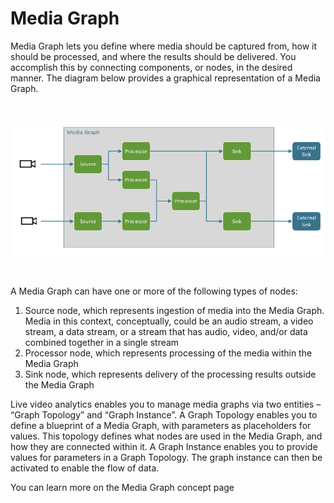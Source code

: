# Media Graph

Media Graph lets you define where media should be captured from, how it should be processed, and where the results should be delivered. You accomplish this by connecting components, or nodes, in the desired manner. The diagram below provides a graphical representation of a Media Graph. 

<br />
<p align="center">
  <img src="./images/media-graph.png" title="Media Graph"/>
</p>
<br />

A Media Graph can have one or more of the following types of nodes:
1.	Source node, which represents ingestion of media into the Media Graph. Media in this context, conceptually, could be an audio stream, a video stream, a data stream, or a stream that has audio, video, and/or data combined together in a single stream
2.	Processor node, which represents processing of the media within the Media Graph
3.	Sink node, which represents delivery of the processing results outside the Media Graph

Live video analytics enables you to manage media graphs via two entities – “Graph Topology” and “Graph Instance”. A Graph Topology enables you to define a blueprint of a Media Graph, with parameters as placeholders for values. This topology defines what nodes are used in the Media Graph, and how they are connected within it. A Graph Instance enables you to provide values for parameters in a Graph Topology. The graph instance can then be activated to enable the flow of data.

You can learn more on the Media Graph concept page
